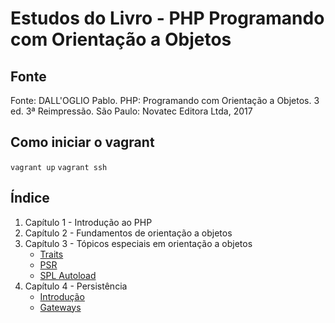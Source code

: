 # Estudos do Livro - PHP Programando com Orientação a Objetos

## Fonte
Fonte: DALL'OGLIO Pablo. PHP: Programando com Orientação a Objetos. 3 ed. 3ª Reimpressão. São Paulo: Novatec Editora Ltda, 2017

## Como iniciar o vagrant
``` vagrant up ```
``` vagrant ssh ```

## Índice
1. Capítulo 1 - Introdução ao PHP
2. Capítulo 2 - Fundamentos de orientação a objetos
3. Capítulo 3 - Tópicos especiais em orientação a objetos
   - [Traits](cap-3/traits)
   - [PSR](cap-3/psr)
   - [SPL Autoload](cap-3/spl-autoload)
4. Capítulo 4 - Persistência
   - [Introdução](cap-4/01-introducao)
   - [Gateways](cap-4/02-gateways/README.md)